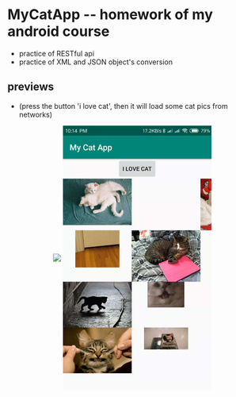 # MyCatApp -- homework of my android course
- practice of RESTful api
- practice of XML and JSON object's conversion

## previews
- (press the button 'i love cat', then it will load some cat pics from networks)

<div align='center' >
  <img align='center' width="300"  src="https://github.com/Smrtyan/MyCatApp/blob/master/WechatIMG15.jpeg"/>
  <img align='center' width="300"  src="https://github.com/Smrtyan/MyCatApp/blob/master/WechatIMG13.jpeg"/>
</div>

